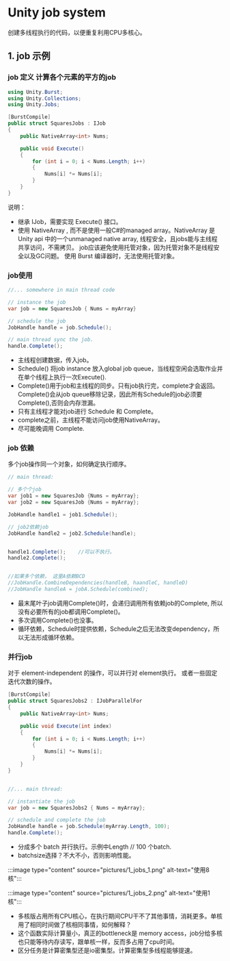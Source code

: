 # Unity job system

创建多线程执行的代码，以便重复利用CPU多核心。

## 1. job 示例

### job 定义 计算各个元素的平方的job

```csharp
using Unity.Burst;
using Unity.Collections;
using Unity.Jobs;

[BurstCompile]
public struct SquaresJobs : IJob
{
    public NativeArray<int> Nums;

    public void Execute()
    {
        for (int i = 0; i < Nums.Length; i++)
        {
            Nums[i] *= Nums[i];
        }
    }
}

```

说明：

- 继承 IJob，需要实现 Execute() 接口。
- 使用 NativeArray , 而不是使用一般C#的managed array。NativeArray 是Unity api 中的一个unmanaged native array, 线程安全，且jobs能与主线程共享访问，不需拷贝。
job应该避免使用托管对象，因为托管对象不是线程安全以及GC问题。 使用 Burst 编译器时，无法使用托管对象。

### job使用

```csharp
//... somewhere in main thread code

// instance the job
var job = new SquaresJob { Nums = myArray}

// schedule the job
JobHandle handle = job.Schedule();

// main thread sync the job.
handle.Complete();

```

- 主线程创建数据，传入job。
- Schedule() 将job instance 放入global job queue，当线程空闲会选取作业并在单个线程上执行一次Execute().
- Complete()用于job和主线程的同步。只有job执行完，complete才会返回。Complete()会从job queue移除记录，因此所有Schedule的job必须要Complete(),否则会内存泄漏。
- 只有主线程才能对job进行 Schedule 和 Complete。
- complete之前，主线程不能访问job使用NativeArray。
- 尽可能晚调用 Complete.

### job 依赖

多个job操作同一个对象，如何确定执行顺序。

```csharp
// main thread:

// 多个个job
var job1 = new SquaresJob {Nums = myArray};
var job2 = new SquaresJob {Nums = myArray};

JobHandle handle1 = job1.Schedule();

// job2依赖job
JobHandle handle2 = job2.Schedule(handle);


handle1.Complete();    //可以不执行。
handle2.Complete();


//如果多个依赖， 这里A依赖BCD
//JobHandle.CombineDependencies(handleB, haandleC, handleD)
//JobHandle handleA = jobA.Schedule(combined);

```

- 最末尾叶子job调用Complete()时，会递归调用所有依赖job的Complete, 所以没有必要所有的job都调用Complete()。
- 多次调用Complete()也没事。
- 循环依赖，Schedule时提供依赖，Schedule之后无法改变dependency，所以无法形成循环依赖。

### 并行job

对于 element-independent 的操作，可以并行对 element执行。 或者一些固定迭代次数的操作。

```csharp
[BurstCompile]
public struct SquaresJobs2 : IJobParallelFor
{
    public NativeArray<int> Nums;

    public void Execute(int index)
    {
        for (int i = 0; i < Nums.Length; i++)
        {
            Nums[i] *= Nums[i];
        }
    }
}


//... main thread:

// instantiate the job
var job = new SquaresJobs2 { Nums = myArray};

// schedule and complete the job
JobHandle handle = job.Schedule(myArray.Length, 100);
handle.Complete();

```

- 分成多个 batch 并行执行。示例中Length // 100 个batch.
- batchsize选择？不大不小，否则影响性能。

:::image type="content" source="pictures/1_jobs_1.png" alt-text="使用8核":::

:::image type="content" source="pictures/1_jobs_2.png" alt-text="使用1核":::

- 多核版占用所有CPU核心，在执行期间CPU干不了其他事情，消耗更多。单核用了相同时间做了核相同事情，如何解释？
- 这个函数实际计算量小，真正的bottleneck是 memory access，job分给多核也只能等待内存读写，跟单核一样，反而多占用了cpu时间。
- 区分任务是计算密集型还是io密集型。计算密集型多线程能够提速。
